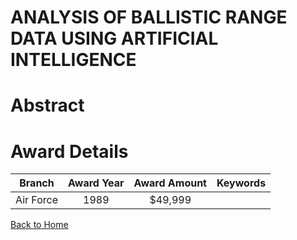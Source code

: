 
ANALYSIS OF BALLISTIC RANGE DATA USING ARTIFICIAL INTELLIGENCE
==============================================================

# Abstract


  

# Award Details

|Branch|Award Year|Award Amount|Keywords|
| :---: | :---: | :---: | :---: |
|Air Force|1989|$49,999||
  
  


[Back to Home](https://github.com/chrischow/dod_sbir_awards/Reports/CC/#941)